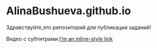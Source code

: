 # AlinaBushueva.github.io

Здравствуйте,это репозиторий для публикации заданий!

Видео с субтитрами:[I'm an inline-style link](https://www.youtube.com/watch?v=EFPW7ugA-zw)
